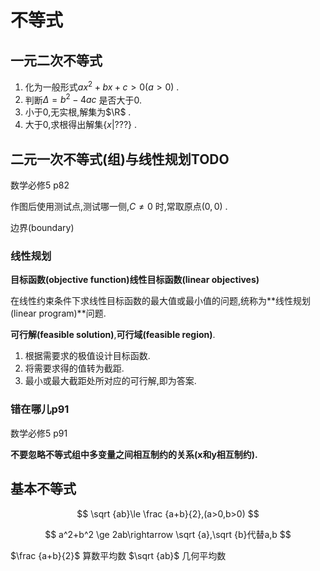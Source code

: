 # 不等式

## 一元二次不等式

1. 化为一般形式$ax^2+bx+c>0(a>0)$ .
2. 判断$\Delta =b^2-4ac$ 是否大于0.
3. 小于0,无实根,解集为$\R$ .
4. 大于0,求根得出解集$\{x|???\}$ .

## 二元一次不等式(组)与线性规划TODO

数学必修5 p82

作图后使用测试点,测试哪一侧,$C\ne 0$ 时,常取原点$(0,0)$ .

边界(boundary)

### 线性规划

**目标函数(objective function)线性目标函数(linear objectives)**

在线性约束条件下求线性目标函数的最大值或最小值的问题,统称为**线性规划(linear program)**问题.

**可行解(feasible solution)**,**可行域(feasible region)**.

1. 根据需要求的极值设计目标函数.
2. 将需要求得的值转为截距.
3. 最小或最大截距处所对应的可行解,即为答案.

### 错在哪儿p91

数学必修5 p91

**不要忽略不等式组中多变量之间相互制约的关系(x和y相互制约).**

## 基本不等式

$$
\sqrt {ab}\le \frac {a+b}{2},(a>0,b>0)
$$

$$
a^2+b^2 \ge 2ab\rightarrow \sqrt {a},\sqrt {b}代替a,b
$$

$\frac {a+b}{2}$ 算数平均数 $\sqrt {ab}$ 几何平均数


